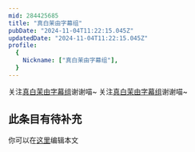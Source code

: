 ```yaml
---
mid: 284425685
title: "真白茉由字幕组"
pubDate: "2024-11-04T11:22:15.045Z"
updatedDate: "2024-11-04T11:22:15.045Z"
profile:
  {
    Nickname: ["真白茉由字幕组"],
  }
---
```


关注[真白茉由字幕组](https://space.bilibili.com/284425685)谢谢喵~ 关注[真白茉由字幕组](https://space.bilibili.com/284425685)谢谢喵~

## 此条目有待补充
你可以在[这里](https://github.com/Yuhanawa/VTuber.ICU/edit/master/src/content/v/真白茉由字幕组/index.md)编辑本文
